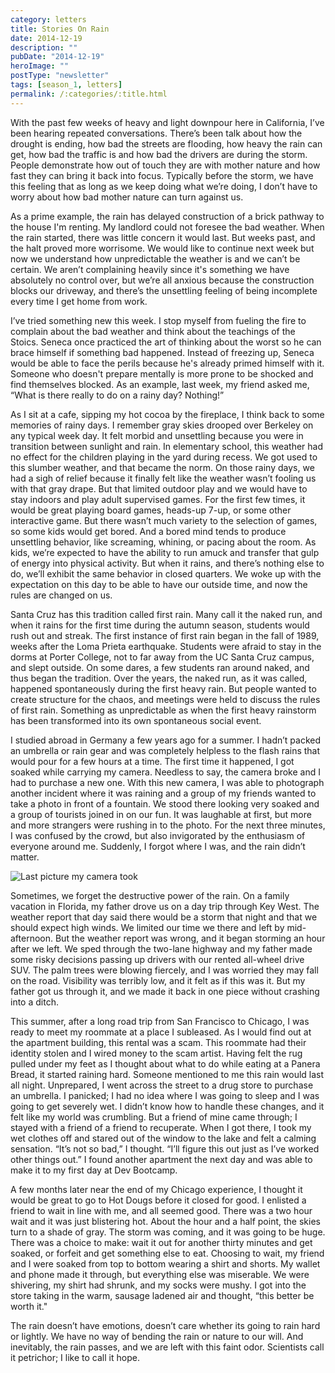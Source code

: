 ```yaml
---
category: letters
title: Stories On Rain
date: 2014-12-19
description: ""
pubDate: "2014-12-19"
heroImage: ""
postType: "newsletter"
tags: [season_1, letters]
permalink: /:categories/:title.html
---
```



With the past few weeks of heavy and light downpour here in California, I’ve been hearing repeated conversations. There’s been talk about how the drought is ending, how bad the streets are flooding, how heavy the rain can get, how bad the traffic is and how bad the drivers are during the storm. People demonstrate how out of touch they are with mother nature and how fast they can bring it back into focus. Typically before the storm, we have this feeling that as long as we keep doing what we’re doing, I don’t have to worry about how bad mother nature can turn against us.

As a prime example, the rain has delayed construction of a brick pathway to the house I'm renting. My landlord could not foresee the bad weather. When the rain started, there was little concern it would last. But weeks past, and the halt proved more worrisome. We would like to continue next week but now we understand how unpredictable the weather is and we can’t be certain. We aren’t complaining heavily since it's something we have absolutely no control over, but we’re all anxious because the construction blocks our driveway, and there’s the unsettling feeling of being incomplete every time I get home from work.

I’ve tried something new this week. I stop myself from fueling the fire to complain about the bad weather and think about the teachings of the Stoics. Seneca once practiced the art of thinking about the worst so he can brace himself if something bad happened. Instead of freezing up, Seneca would be able to face the perils because he's already primed himself with it. Someone who doesn't prepare mentally is more prone to be shocked and find themselves blocked. As an example, last week, my friend asked me, “What is there really to do on a rainy day? Nothing!”

As I sit at a cafe, sipping my hot cocoa by the fireplace, I think back to some memories of rainy days. I remember gray skies drooped over Berkeley on any typical week day. It felt morbid and unsettling because you were in transition between sunlight and rain. In elementary school, this weather had no effect for the children playing in the yard during recess. We got used to this slumber weather, and that became the norm. On those rainy days, we had a sigh of relief because it finally felt like the weather wasn’t fooling us with that gray drape. But that limited outdoor play and we would have to stay indoors and play adult supervised games. For the first few times, it would be great playing board games, heads-up 7-up, or some other interactive game. But there wasn’t much variety to the selection of games, so some kids would get bored. And a bored mind tends to produce unsettling behavior, like screaming, whining, or pacing about the room. As kids, we’re expected to have the ability to run amuck and transfer that gulp of energy into physical activity. But when it rains, and there’s nothing else to do, we’ll exhibit the same behavior in closed quarters. We woke up with the expectation on this day to be able to have our outside time, and now the rules are changed on us.

Santa Cruz has this tradition called first rain. Many call it the naked run, and when it rains for the first time during the autumn season, students would rush out and streak. The first instance of first rain began in the fall of 1989, weeks after the Loma Prieta earthquake. Students were afraid to stay in the dorms at Porter College, not to far away from the UC Santa Cruz campus, and slept outside. On some dares, a few students ran around naked, and thus began the tradition. Over the years, the naked run, as it was called, happened spontaneously during the first heavy rain. But people wanted to create structure for the chaos, and meetings were held to discuss the rules of first rain. Something as unpredictable as when the first heavy rainstorm has been transformed into its own spontaneous social event.

I studied abroad in Germany a few years ago for a summer. I hadn’t packed an umbrella or rain gear and was completely helpless to the flash rains that would pour for a few hours at a time. The first time it happened, I got soaked while carrying my camera. Needless to say, the camera broke and I had to purchase a new one. With this new camera, I was able to photograph another incident where it was raining and a group of my friends wanted to take a photo in front of a fountain. We stood there looking very soaked and a group of tourists joined in on our fun. It was laughable at first, but more and more strangers were rushing in to the photo. For the next three minutes, I was confused by the crowd, but also invigorated by the enthusiasm of everyone around me. Suddenly, I forgot where I was, and the rain didn’t matter.

![Last picture my camera took](https://gallery.tinyletterapp.com/b7acb1dd09358f1ed19f16a562a005fc08d42511/images/bf5bbd79-3a10-4094-931f-ae50b84e164e.jpg)

Sometimes, we forget the destructive power of the rain. On a family vacation in Florida, my father drove us on a day trip through Key West. The weather report that day said there would be a storm that night and that we should expect high winds. We limited our time we there and left by mid-afternoon. But the weather report was wrong, and it began storming an hour after we left. We sped through the two-lane highway and my father made some risky decisions passing up drivers with our rented all-wheel drive SUV. The palm trees were blowing fiercely, and I was worried they may fall on the road. Visibility was terribly low, and it felt as if this was it. But my father got us through it, and we made it back in one piece without crashing into a ditch.

This summer, after a long road trip from San Francisco to Chicago, I was ready to meet my roommate at a place I subleased. As I would find out at the apartment building, this rental was a scam. This roommate had their identity stolen and I wired money to the scam artist. Having felt the rug pulled under my feet as I thought about what to do while eating at a Panera Bread, it started raining hard. Someone mentioned to me this rain would last all night. Unprepared, I went across the street to a drug store to purchase an umbrella. I panicked; I had no idea where I was going to sleep and I was going to get severely wet. I didn’t know how to handle these changes, and it felt like my world was crumbling. But a friend of mine came through; I stayed with a friend of a friend to recuperate. When I got there, I took my wet clothes off and stared out of the window to the lake and felt a calming sensation. “It’s not so bad,” I thought. “I’ll figure this out just as I’ve worked other things out.” I found another apartment the next day and was able to make it to my first day at Dev Bootcamp.

A few months later near the end of my Chicago experience, I thought it would be great to go to Hot Dougs before it closed for good. I enlisted a friend to wait in line with me, and all seemed good. There was a two hour wait and it was just blistering hot. About the hour and a half point, the skies turn to a shade of gray. The storm was coming, and it was going to be huge. There was a choice to make: wait it out for another thirty minutes and get soaked, or forfeit and get something else to eat. Choosing to wait, my friend and I were soaked from top to bottom wearing a shirt and shorts. My wallet and phone made it through, but everything else was miserable. We were shivering, my shirt had shrunk, and my socks were mushy. I got into the store taking in the warm, sausage ladened air and thought, “this better be worth it."

The rain doesn’t have emotions, doesn’t care whether its going to rain hard or lightly. We have no way of bending the rain or nature to our will. And inevitably, the rain passes, and we are left with this faint odor. Scientists call it petrichor; I like to call it hope.
